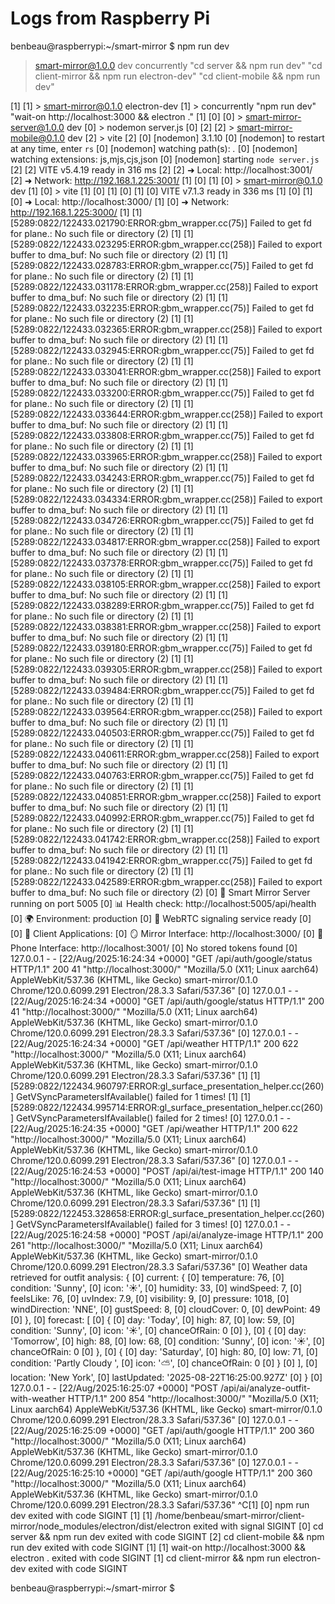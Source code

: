 # Logs from Raspberry Pi

benbeau@raspberrypi:~/smart-mirror $ npm run dev

> smart-mirror@1.0.0 dev
> concurrently "cd server && npm run dev" "cd client-mirror && npm run electron-dev" "cd client-mobile && npm run dev"

[1] 
[1] > smart-mirror@0.1.0 electron-dev
[1] > concurrently "npm run dev" "wait-on http://localhost:3000 && electron ."
[1] 
[0] 
[0] > smart-mirror-server@1.0.0 dev
[0] > nodemon server.js
[0] 
[2] 
[2] > smart-mirror-mobile@0.1.0 dev
[2] > vite
[2] 
[0] [nodemon] 3.1.10
[0] [nodemon] to restart at any time, enter `rs`
[0] [nodemon] watching path(s): *.*
[0] [nodemon] watching extensions: js,mjs,cjs,json
[0] [nodemon] starting `node server.js`
[2] 
[2]   VITE v5.4.19  ready in 316 ms
[2] 
[2]   ➜  Local:   http://localhost:3001/
[2]   ➜  Network: http://192.168.1.225:3001/
[1] [0] 
[1] [0] > smart-mirror@0.1.0 dev
[1] [0] > vite
[1] [0] 
[1] [0] 
[1] [0]   VITE v7.1.3  ready in 336 ms
[1] [0] 
[1] [0]   ➜  Local:   http://localhost:3000/
[1] [0]   ➜  Network: http://192.168.1.225:3000/
[1] [1] [5289:0822/122433.021790:ERROR:gbm_wrapper.cc(75)] Failed to get fd for plane.: No such file or directory (2)
[1] [1] [5289:0822/122433.023295:ERROR:gbm_wrapper.cc(258)] Failed to export buffer to dma_buf: No such file or directory (2)
[1] [1] [5289:0822/122433.028783:ERROR:gbm_wrapper.cc(75)] Failed to get fd for plane.: No such file or directory (2)
[1] [1] [5289:0822/122433.031178:ERROR:gbm_wrapper.cc(258)] Failed to export buffer to dma_buf: No such file or directory (2)
[1] [1] [5289:0822/122433.032235:ERROR:gbm_wrapper.cc(75)] Failed to get fd for plane.: No such file or directory (2)
[1] [1] [5289:0822/122433.032365:ERROR:gbm_wrapper.cc(258)] Failed to export buffer to dma_buf: No such file or directory (2)
[1] [1] [5289:0822/122433.032945:ERROR:gbm_wrapper.cc(75)] Failed to get fd for plane.: No such file or directory (2)
[1] [1] [5289:0822/122433.033041:ERROR:gbm_wrapper.cc(258)] Failed to export buffer to dma_buf: No such file or directory (2)
[1] [1] [5289:0822/122433.033200:ERROR:gbm_wrapper.cc(75)] Failed to get fd for plane.: No such file or directory (2)
[1] [1] [5289:0822/122433.033644:ERROR:gbm_wrapper.cc(258)] Failed to export buffer to dma_buf: No such file or directory (2)
[1] [1] [5289:0822/122433.033808:ERROR:gbm_wrapper.cc(75)] Failed to get fd for plane.: No such file or directory (2)
[1] [1] [5289:0822/122433.033965:ERROR:gbm_wrapper.cc(258)] Failed to export buffer to dma_buf: No such file or directory (2)
[1] [1] [5289:0822/122433.034243:ERROR:gbm_wrapper.cc(75)] Failed to get fd for plane.: No such file or directory (2)
[1] [1] [5289:0822/122433.034334:ERROR:gbm_wrapper.cc(258)] Failed to export buffer to dma_buf: No such file or directory (2)
[1] [1] [5289:0822/122433.034726:ERROR:gbm_wrapper.cc(75)] Failed to get fd for plane.: No such file or directory (2)
[1] [1] [5289:0822/122433.034817:ERROR:gbm_wrapper.cc(258)] Failed to export buffer to dma_buf: No such file or directory (2)
[1] [1] [5289:0822/122433.037378:ERROR:gbm_wrapper.cc(75)] Failed to get fd for plane.: No such file or directory (2)
[1] [1] [5289:0822/122433.038105:ERROR:gbm_wrapper.cc(258)] Failed to export buffer to dma_buf: No such file or directory (2)
[1] [1] [5289:0822/122433.038289:ERROR:gbm_wrapper.cc(75)] Failed to get fd for plane.: No such file or directory (2)
[1] [1] [5289:0822/122433.038381:ERROR:gbm_wrapper.cc(258)] Failed to export buffer to dma_buf: No such file or directory (2)
[1] [1] [5289:0822/122433.039180:ERROR:gbm_wrapper.cc(75)] Failed to get fd for plane.: No such file or directory (2)
[1] [1] [5289:0822/122433.039305:ERROR:gbm_wrapper.cc(258)] Failed to export buffer to dma_buf: No such file or directory (2)
[1] [1] [5289:0822/122433.039484:ERROR:gbm_wrapper.cc(75)] Failed to get fd for plane.: No such file or directory (2)
[1] [1] [5289:0822/122433.039564:ERROR:gbm_wrapper.cc(258)] Failed to export buffer to dma_buf: No such file or directory (2)
[1] [1] [5289:0822/122433.040503:ERROR:gbm_wrapper.cc(75)] Failed to get fd for plane.: No such file or directory (2)
[1] [1] [5289:0822/122433.040611:ERROR:gbm_wrapper.cc(258)] Failed to export buffer to dma_buf: No such file or directory (2)
[1] [1] [5289:0822/122433.040763:ERROR:gbm_wrapper.cc(75)] Failed to get fd for plane.: No such file or directory (2)
[1] [1] [5289:0822/122433.040851:ERROR:gbm_wrapper.cc(258)] Failed to export buffer to dma_buf: No such file or directory (2)
[1] [1] [5289:0822/122433.040992:ERROR:gbm_wrapper.cc(75)] Failed to get fd for plane.: No such file or directory (2)
[1] [1] [5289:0822/122433.041742:ERROR:gbm_wrapper.cc(258)] Failed to export buffer to dma_buf: No such file or directory (2)
[1] [1] [5289:0822/122433.041942:ERROR:gbm_wrapper.cc(75)] Failed to get fd for plane.: No such file or directory (2)
[1] [1] [5289:0822/122433.042589:ERROR:gbm_wrapper.cc(258)] Failed to export buffer to dma_buf: No such file or directory (2)
[0] 🚀 Smart Mirror Server running on port 5005
[0] 📊 Health check:  http://localhost:5005/api/health
[0] 🌍 Environment: production
[0] 🛜 WebRTC signaling service ready
[0] 
[0] 👤 Client Applications:
[0]    🪞 Mirror Interface: http://localhost:3000/
[0]    📱 Phone Interface:  http://localhost:3001/
[0] No stored tokens found
[0] 127.0.0.1 - - [22/Aug/2025:16:24:34 +0000] "GET /api/auth/google/status HTTP/1.1" 200 41 "http://localhost:3000/" "Mozilla/5.0 (X11; Linux aarch64) AppleWebKit/537.36 (KHTML, like Gecko) smart-mirror/0.1.0 Chrome/120.0.6099.291 Electron/28.3.3 Safari/537.36"
[0] 127.0.0.1 - - [22/Aug/2025:16:24:34 +0000] "GET /api/auth/google/status HTTP/1.1" 200 41 "http://localhost:3000/" "Mozilla/5.0 (X11; Linux aarch64) AppleWebKit/537.36 (KHTML, like Gecko) smart-mirror/0.1.0 Chrome/120.0.6099.291 Electron/28.3.3 Safari/537.36"
[0] 127.0.0.1 - - [22/Aug/2025:16:24:34 +0000] "GET /api/weather HTTP/1.1" 200 622 "http://localhost:3000/" "Mozilla/5.0 (X11; Linux aarch64) AppleWebKit/537.36 (KHTML, like Gecko) smart-mirror/0.1.0 Chrome/120.0.6099.291 Electron/28.3.3 Safari/537.36"
[1] [1] [5289:0822/122434.960797:ERROR:gl_surface_presentation_helper.cc(260)] GetVSyncParametersIfAvailable() failed for 1 times!
[1] [1] [5289:0822/122434.995714:ERROR:gl_surface_presentation_helper.cc(260)] GetVSyncParametersIfAvailable() failed for 2 times!
[0] 127.0.0.1 - - [22/Aug/2025:16:24:35 +0000] "GET /api/weather HTTP/1.1" 200 622 "http://localhost:3000/" "Mozilla/5.0 (X11; Linux aarch64) AppleWebKit/537.36 (KHTML, like Gecko) smart-mirror/0.1.0 Chrome/120.0.6099.291 Electron/28.3.3 Safari/537.36"
[0] 127.0.0.1 - - [22/Aug/2025:16:24:53 +0000] "POST /api/ai/test-image HTTP/1.1" 200 140 "http://localhost:3000/" "Mozilla/5.0 (X11; Linux aarch64) AppleWebKit/537.36 (KHTML, like Gecko) smart-mirror/0.1.0 Chrome/120.0.6099.291 Electron/28.3.3 Safari/537.36"
[1] [1] [5289:0822/122453.328658:ERROR:gl_surface_presentation_helper.cc(260)] GetVSyncParametersIfAvailable() failed for 3 times!
[0] 127.0.0.1 - - [22/Aug/2025:16:24:58 +0000] "POST /api/ai/analyze-image HTTP/1.1" 200 261 "http://localhost:3000/" "Mozilla/5.0 (X11; Linux aarch64) AppleWebKit/537.36 (KHTML, like Gecko) smart-mirror/0.1.0 Chrome/120.0.6099.291 Electron/28.3.3 Safari/537.36"
[0] Weather data retrieved for outfit analysis: {
[0]   current: {
[0]     temperature: 76,
[0]     condition: 'Sunny',
[0]     icon: '☀️',
[0]     humidity: 33,
[0]     windSpeed: 7,
[0]     feelsLike: 76,
[0]     uvIndex: 7.9,
[0]     visibility: 9,
[0]     pressure: 1018,
[0]     windDirection: 'NNE',
[0]     gustSpeed: 8,
[0]     cloudCover: 0,
[0]     dewPoint: 49
[0]   },
[0]   forecast: [
[0]     {
[0]       day: 'Today',
[0]       high: 87,
[0]       low: 59,
[0]       condition: 'Sunny',
[0]       icon: '☀️',
[0]       chanceOfRain: 0
[0]     },
[0]     {
[0]       day: 'Tomorrow',
[0]       high: 88,
[0]       low: 68,
[0]       condition: 'Sunny',
[0]       icon: '☀️',
[0]       chanceOfRain: 0
[0]     },
[0]     {
[0]       day: 'Saturday',
[0]       high: 80,
[0]       low: 71,
[0]       condition: 'Partly Cloudy ',
[0]       icon: '⛅',
[0]       chanceOfRain: 0
[0]     }
[0]   ],
[0]   location: 'New York',
[0]   lastUpdated: '2025-08-22T16:25:00.927Z'
[0] }
[0] 127.0.0.1 - - [22/Aug/2025:16:25:07 +0000] "POST /api/ai/analyze-outfit-with-weather HTTP/1.1" 200 854 "http://localhost:3000/" "Mozilla/5.0 (X11; Linux aarch64) AppleWebKit/537.36 (KHTML, like Gecko) smart-mirror/0.1.0 Chrome/120.0.6099.291 Electron/28.3.3 Safari/537.36"
[0] 127.0.0.1 - - [22/Aug/2025:16:25:09 +0000] "GET /api/auth/google HTTP/1.1" 200 360 "http://localhost:3000/" "Mozilla/5.0 (X11; Linux aarch64) AppleWebKit/537.36 (KHTML, like Gecko) smart-mirror/0.1.0 Chrome/120.0.6099.291 Electron/28.3.3 Safari/537.36"
[0] 127.0.0.1 - - [22/Aug/2025:16:25:10 +0000] "GET /api/auth/google HTTP/1.1" 200 360 "http://localhost:3000/" "Mozilla/5.0 (X11; Linux aarch64) AppleWebKit/537.36 (KHTML, like Gecko) smart-mirror/0.1.0 Chrome/120.0.6099.291 Electron/28.3.3 Safari/537.36"
^C[1] [0] npm run dev exited with code SIGINT
[1] [1] /home/benbeau/smart-mirror/client-mirror/node_modules/electron/dist/electron exited with signal SIGINT
[0] cd server && npm run dev exited with code SIGINT
[2] cd client-mobile && npm run dev exited with code SIGINT
[1] [1] wait-on http://localhost:3000 && electron . exited with code SIGINT
[1] cd client-mirror && npm run electron-dev exited with code SIGINT

benbeau@raspberrypi:~/smart-mirror $ 

